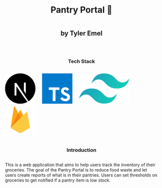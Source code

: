 <div style="display: flex; justify-content: center; flex-flow: column nowrap; align-items: center;">

# Pantry Portal 🥫

## by Tyler Emel

---

### Tech Stack

<div style="display: flex; justify-content: center;">

![Next Logo](./public/next-js.svg) &emsp; ![Typescript Logo](./public/typescript-icon.svg) &emsp; ![Tailwind Logo](./public/tailwind-css.svg) &emsp; ![Firebase Logo](./public/file-type-firebase.svg)

</div>

### Introduction

This is a web application that aims to help users track the inventory of their groceries. The goal of the Pantry Portal is to reduce food waste and let users create reports of what is in their pantries. Users can set thresholds on groceries to get notified if a pantry item is low stock.

</div>
